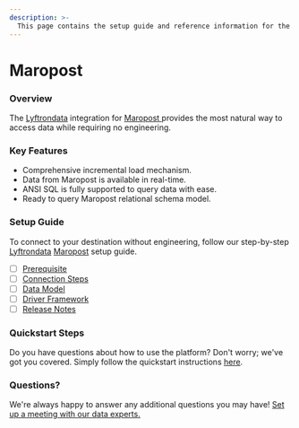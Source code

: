 ```yaml
---
description: >-
  This page contains the setup guide and reference information for the Maropost source connector.
---
```


# Maropost

### Overview

The [Lyftrondata](https://www.lyftrondata.com/) integration for [Maropost](https://www.lyftrondata.com/integration/maropost/)[ ](https://www.lyftrondata.com/integration/maropost/)provides the most natural way to access data while requiring no engineering.

### Key Features

* Comprehensive incremental load mechanism.
* Data from Maropost is available in real-time.&#x20;
* ANSI SQL is fully supported to query data with ease.
* Ready to query Maropost relational schema model.

### Setup Guide

To connect to your destination without engineering, follow our step-by-step [Lyftrondata](https://www.lyftrondata.com/)  [Maropost](https://www.lyftrondata.com/integration/maropost/) setup guide.

* [ ] [Prerequisite](../../marketing-analytics/maropost/prerequisite.md)
* [ ] [Connection Steps](../../marketing-analytics/maropost/connection-steps.md)
* [ ] [Data Model](../../marketing-analytics/maropost/data-model/)
* [ ] [Driver Framework](../../marketing-analytics/maropost/driver-framework/)
* [ ] [Release Notes](../../marketing-analytics/maropost/release-notes.md)

### Quickstart Steps

Do you have questions about how to use the platform? Don't worry; we've got you covered. Simply follow the quickstart instructions [here](../../../quickstart-steps.md).

### Questions? <a href="#questions" id="questions"></a>

We're always happy to answer any additional questions you may have! [Set up a meeting with our data experts.](https://www.lyftrondata.com/book-a-meeting/)

